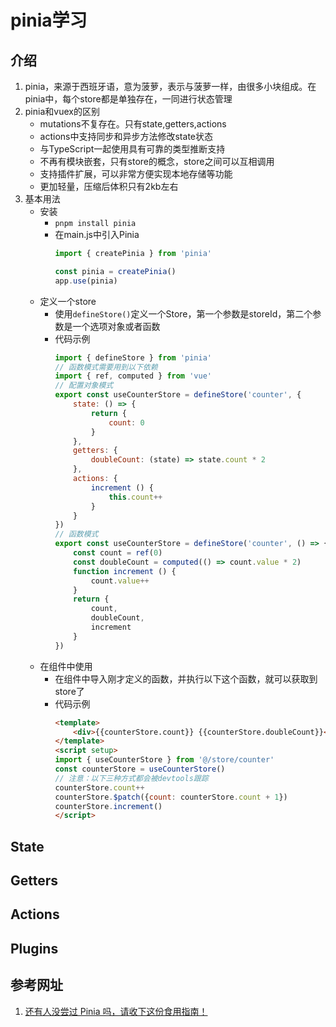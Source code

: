# pinia学习
## 介绍
1. pinia，来源于西班牙语，意为菠萝，表示与菠萝一样，由很多小块组成。在pinia中，每个store都是单独存在，一同进行状态管理
2. pinia和vuex的区别
    * mutations不复存在。只有state,getters,actions
    * actions中支持同步和异步方法修改state状态
    * 与TypeScript一起使用具有可靠的类型推断支持
    * 不再有模块嵌套，只有store的概念，store之间可以互相调用
    * 支持插件扩展，可以非常方便实现本地存储等功能
    * 更加轻量，压缩后体积只有2kb左右
3. 基本用法
    * 安装
        * ```pnpm install pinia```
        * 在main.js中引入Pinia
            ```javascript
            import { createPinia } from 'pinia'

            const pinia = createPinia()
            app.use(pinia)
            ```
    * 定义一个store
        * 使用```defineStore()```定义一个Store，第一个参数是storeId，第二个参数是一个选项对象或者函数
        * 代码示例
            ```javascript
            import { defineStore } from 'pinia'
            // 函数模式需要用到以下依赖
            import { ref, computed } from 'vue'
            // 配置对象模式
            export const useCounterStore = defineStore('counter', {
                state: () => {
                    return {
                        count: 0
                    }
                },
                getters: {
                    doubleCount: (state) => state.count * 2
                },
                actions: {
                    increment () {
                        this.count++
                    }
                }
            })
            // 函数模式
            export const useCounterStore = defineStore('counter', () => {
                const count = ref(0)
                const doubleCount = computed(() => count.value * 2)
                function increment () {
                    count.value++
                }
                return {
                    count,
                    doubleCount,
                    increment
                }
            })
            ```
    * 在组件中使用
        * 在组件中导入刚才定义的函数，并执行以下这个函数，就可以获取到store了
        * 代码示例
            ```html
            <template>
                <div>{{counterStore.count}} {{counterStore.doubleCount}}</div>
            </template>
            <script setup>
            import { useCounterStore } from '@/store/counter'
            const counterStore = useCounterStore()
            // 注意：以下三种方式都会被devtools跟踪
            counterStore.count++
            counterStore.$patch({count: counterStore.count + 1})
            counterStore.increment()
            </script>
            ```
## State
## Getters
## Actions
## Plugins
## 
## 参考网址
1. [还有人没尝过 Pinia 吗，请收下这份食用指南！](https://juejin.cn/post/7155225174151790622)